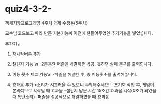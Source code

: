 # quiz4-3-2-

객체지향프로그래밍 4주차 과제 수정본(5주차)

교수님 코드보고 따라 만든 기본기능에 이전에 만들어두었던 추가기능을 넣었습니다.

추가기능
1. 재시작버튼 추가

2. 챌린지 기능 \n
-2분동안 퍼즐을 해결하면 성공, 못하면 실패 문구를 출력합니다.
 
3. 이동 횟수 체크 기능\n
-퍼즐을 해결한 후, 총 이동횟수를 출력해줍니다.
 
4. 효과음 추가
 ※소리가 시끄러울 수 있으니 주의해주세요!!
 -초기화 작업 후, 게임이 본격적으로 시작될 때 효과음
 -챌린지 남은 시간 15초전 효과음 시작(0초가 되었을 때 폭탄소리)
 -퍼즐을 성공적으로 해결하였을 때 효과음
